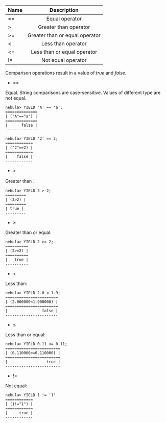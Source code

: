 
| Name  | Description | 
|:----|:----:|
|   ==     |   Equal operator     | 
|   >     |   Greater than operator     | 
|   >=     |   Greater than or equal operator     | 
|   <     |   Less than operator    | 
|   <=     |   Less than or equal operator    | 
|   !=    |   Not equal operator    | 


Comparison operations result in a value of _true_ and _false_.

* ==

Equal. String comparisons are case-sensitive. Values of different type are not equal.

```
nebula> YIELD 'A' == 'a';
==============
| ("A"=="a") |
==============
|      false |
--------------

nebula> YIELD '2' == 2;
============
| ("2"==2) |
============
|    false |
------------
```

* &gt;

Greater than： 

```
nebula> YIELD 3 > 2;
=========
| (3>2) |
=========
| true |
---------
```

* &ge;

Greater than or equal:

```
nebula> YIELD 2 >= 2;
==========
| (2>=2) |
==========
|   true |
----------
```

* &lt;

Less than:

```
nebula> YIELD 2.0 < 1.9;
=======================
| (2.000000<1.900000) |
=======================
|               false |
-----------------------
```

* &le;

Less than or equal:

```
nebula> YIELD 0.11 <= 0.11;
========================
| (0.110000<=0.110000) |
========================
|                 true |
------------------------
```

* !=

Not equal:

```
nebula> YIELD 1 != '1'
============
| (1!="1") |
============
|     true |
------------
```


